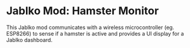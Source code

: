 # Jablko Mod: Hamster Monitor

This Jablko mod communicates with a wireless microcontroller (eg. ESP8266) to sense if a hamster is active and provides a UI display for a Jablko dashboard.
